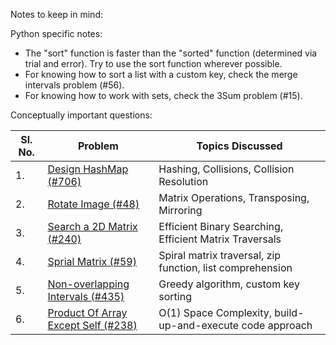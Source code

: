 Notes to keep in mind:

Python specific notes:
- The "sort" function is faster than the "sorted" function (determined via trial and error). Try to use the sort function wherever possible. 
- For knowing how to sort a list with a custom key, check the merge intervals problem (#56). 
- For knowing how to work with sets, check the 3Sum problem (#15). 

Conceptually important questions: 

| Sl. No. | Problem                                                                  | Topics Discussed                                          |
|---------|--------------------------------------------------------------------------|-----------------------------------------------------------|
| 1.      | [Design HashMap (#706)](./DesignHashMap(#706)/)                          | Hashing, Collisions, Collision Resolution                 |
| 2.      | [Rotate Image (#48)](./RotateImage(#48)/)                                | Matrix Operations, Transposing, Mirroring                 |
| 3.      | [Search a 2D Matrix (#240)](./Search2DMatrix(#240)/)                     | Efficient Binary Searching, Efficient Matrix Traversals   |
| 4.      | [Sprial Matrix (#59)](./SpiralMatrixII(#59)/)                            | Spiral matrix traversal, zip function, list comprehension |
| 5.      | [Non-overlapping Intervals (#435)](./NonOverlappingIntervals(#435)/)     | Greedy algorithm, custom key sorting                      |
| 6.      | [Product Of Array Except Self (#238)](./ProductOfArrayExceptSelf(#238)/) | O(1) Space Complexity, build-up-and-execute code approach |